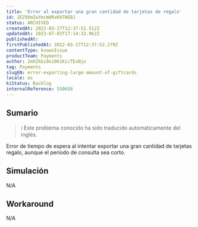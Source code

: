 ```yaml
---
title: 'Error al exportar una gran cantidad de tarjetas de regalo'
id: 2EZ9XmZwYmcWdRxKbTNEBJ
status: ARCHIVED
createdAt: 2022-03-27T12:37:51.512Z
updatedAt: 2023-07-03T17:14:32.962Z
publishedAt: 
firstPublishedAt: 2022-03-27T12:37:52.279Z
contentType: knownIssue
productTeam: Payments
author: 2mXZkbi0oi061KicTExNjo
tag: Payments
slugEN: error-exporting-large-amount-of-giftcards
locale: es
kiStatus: Backlog
internalReference: 550658
---
```


## Sumario

>ℹ️ Este problema conocido ha sido traducido automáticamente del inglés.


Error de tiempo de espera al intentar exportar una gran cantidad de tarjetas regalo, aunque el periodo de consulta sea corto.



## Simulación


N/A



## Workaround


N/A

